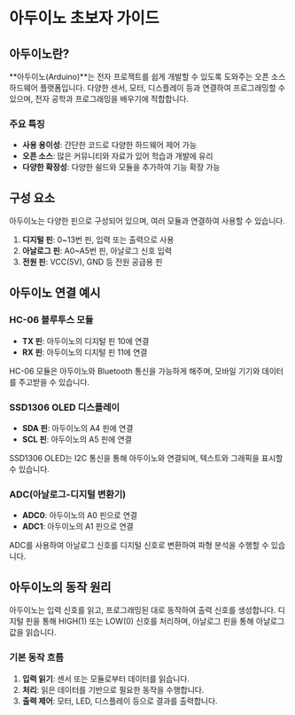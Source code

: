# 아두이노 초보자 가이드

## 아두이노란?

**아두이노(Arduino)**는 전자 프로젝트를 쉽게 개발할 수 있도록 도와주는 오픈 소스 하드웨어 플랫폼입니다. 다양한 센서, 모터, 디스플레이 등과 연결하여 프로그래밍할 수 있으며, 전자 공학과 프로그래밍을 배우기에 적합합니다.

### 주요 특징
- **사용 용이성**: 간단한 코드로 다양한 하드웨어 제어 가능
- **오픈 소스**: 많은 커뮤니티와 자료가 있어 학습과 개발에 유리
- **다양한 확장성**: 다양한 쉴드와 모듈을 추가하여 기능 확장 가능

## 구성 요소

아두이노는 다양한 핀으로 구성되어 있으며, 여러 모듈과 연결하여 사용할 수 있습니다.

1. **디지털 핀**: 0~13번 핀, 입력 또는 출력으로 사용
2. **아날로그 핀**: A0~A5번 핀, 아날로그 신호 입력
3. **전원 핀**: VCC(5V), GND 등 전원 공급용 핀

## 아두이노 연결 예시

### HC-06 블루투스 모듈
- **TX 핀**: 아두이노의 디지털 핀 10에 연결
- **RX 핀**: 아두이노의 디지털 핀 11에 연결

HC-06 모듈은 아두이노와 Bluetooth 통신을 가능하게 해주며, 모바일 기기와 데이터를 주고받을 수 있습니다.

### SSD1306 OLED 디스플레이
- **SDA 핀**: 아두이노의 A4 핀에 연결
- **SCL 핀**: 아두이노의 A5 핀에 연결

SSD1306 OLED는 I2C 통신을 통해 아두이노와 연결되며, 텍스트와 그래픽을 표시할 수 있습니다.

### ADC(아날로그-디지털 변환기)
- **ADC0**: 아두이노의 A0 핀으로 연결
- **ADC1**: 아두이노의 A1 핀으로 연결

ADC를 사용하여 아날로그 신호를 디지털 신호로 변환하여 파형 분석을 수행할 수 있습니다.

## 아두이노의 동작 원리

아두이노는 입력 신호를 읽고, 프로그래밍된 대로 동작하여 출력 신호를 생성합니다. 디지털 핀을 통해 HIGH(1) 또는 LOW(0) 신호를 처리하며, 아날로그 핀을 통해 아날로그 값을 읽습니다.

### 기본 동작 흐름
1. **입력 읽기**: 센서 또는 모듈로부터 데이터를 읽습니다.
2. **처리**: 읽은 데이터를 기반으로 필요한 동작을 수행합니다.
3. **출력 제어**: 모터, LED, 디스플레이 등으로 결과를 출력합니다.